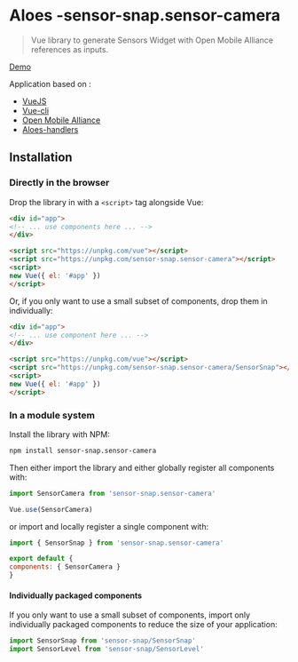 
# Aloes -sensor-snap.sensor-camera

> Vue library to generate Sensors Widget with Open Mobile Alliance references as inputs.

[Demo](https://getlarge.eu/#aloes)

Application based on :

-   [VueJS](https://vuejs.org/)
-   [Vue-cli](https://cli.vuejs.org/)
-   [Open Mobile Alliance](http://www.openmobilealliance.org/wp/OMNA/LwM2M/LwM2MRegistry.html)
-   [Aloes-handlers](https://www.npmjs.com/package/aloes-handlers)

## Installation

### Directly in the browser

Drop the library in with a `<script>` tag alongside Vue:

```html
<div id="app">
<!-- ... use components here ... -->
</div>

<script src="https://unpkg.com/vue"></script>
<script src="https://unpkg.com/sensor-snap.sensor-camera"></script>
<script>
new Vue({ el: '#app' })
</script>
```

Or, if you only want to use a small subset of components, drop them in individually:

```html
<div id="app">
<!-- ... use component here ... -->
</div>

<script src="https://unpkg.com/vue"></script>
<script src="https://unpkg.com/sensor-snap.sensor-camera/SensorSnap"></script>
<script>
new Vue({ el: '#app' })
</script>
```

### In a module system

Install the library with NPM:

```bash
npm install sensor-snap.sensor-camera
```

Then either import the library and either globally register all components with:

```js
import SensorCamera from 'sensor-snap.sensor-camera'

Vue.use(SensorCamera)
```

or import and locally register a single component with:

```js
import { SensorSnap } from 'sensor-snap.sensor-camera'

export default {
components: { SensorCamera }
}
```

#### Individually packaged components

If you only want to use a small subset of components, import only individually packaged components to reduce the size of your application:

```js
import SensorSnap from 'sensor-snap/SensorSnap'
import SensorLevel from 'sensor-snap/SensorLevel'
```
